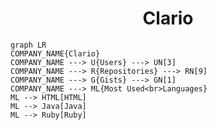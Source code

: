 <h1 align="center">Clario</h1>

```mermaid
graph LR
COMPANY_NAME{Clario}
COMPANY_NAME ---> U{Users} ---> UN[3]
COMPANY_NAME ---> R{Repositories} ---> RN[9]
COMPANY_NAME ---> G{Gists} ---> GN[1]
COMPANY_NAME ---> ML{Most Used<br>Languages}
ML --> HTML[HTML]
ML --> Java[Java]
ML --> Ruby[Ruby]
```
